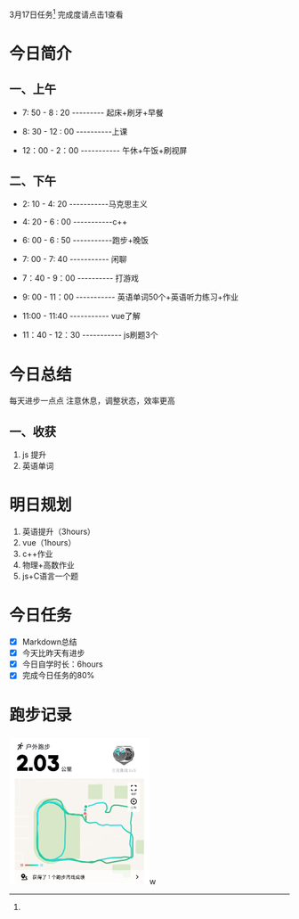 <a herf="">3月17日任务[^1]</a> 完成度请点击1查看

# <font face="仿宋">今日简介 </font>

## <font face="楷体"> 一、上午</font>
- 7: 50 - 8 : 20 --------- 起床+刷牙+早餐
  
- 8: 30 - 12 : 00 ----------上课
  
- 12：00 - 2：00 ----------- 午休+午饭+刷视屏
  

## <font face="楷体"> 二、下午</font>
- 2: 10 - 4: 20 -----------马克思主义
  
- 4: 20 - 6 : 00 -----------c++
  
- 6: 00 - 6 : 50 -----------跑步+晚饭
  
- 7: 00 - 7: 40 ----------- 闲聊
  
- 7：40 - 9：00 ---------- 打游戏
  
- 9: 00 - 11：00 ----------- 英语单词50个+英语听力练习+作业
  
- 11:00 - 11:40 ----------- vue了解
  
- 11：40 - 12：30 ----------- js刷题3个
  



# <font face="仿宋">今日总结 </font>
每天进步一点点
注意休息，调整状态，效率更高
## <font face="楷体"> 一、收获</font>
1. js 提升
2. 英语单词
   
# <font face="仿宋">明日规划 </font>
1. 英语提升（3hours）
2. vue（1hours）
3. c++作业
4. 物理+高数作业
5. js+C语言一个题
# <font face="仿宋">今日任务 </font>
 [^1]:
   - [x] Markdown总结
   - [x] 今天比昨天有进步
   - [x] 今日自学时长：6hours
   - [x] 完成今日任务的80%

# <font face="仿宋">跑步记录 </font>
##### <font face="楷体"> </font>
<img src="/img/ran_3-17.jpg" style="width:50%">w
